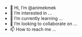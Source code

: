 - 👋 Hi, I’m @animekmek
- 👀 I’m interested in ...
- 🌱 I’m currently learning ...
- 💞️ I’m looking to collaborate on ...
- 📫 How to reach me ...

<!---
animekmek/animekmek is a ✨ special ✨ repository because its `README.md` (this file) appears on your GitHub profile.
You can click the Preview link to take a look at your changes.
--->

